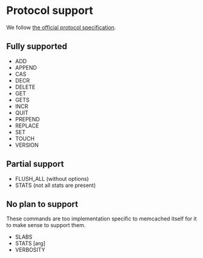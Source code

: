 # Protocol support

We follow [the official protocol specification](https://github.com/memcached/memcached/blob/master/doc/protocol.txt).


## Fully supported

* ADD
* APPEND
* CAS
* DECR
* DELETE
* GET
* GETS
* INCR
* QUIT
* PREPEND
* REPLACE
* SET
* TOUCH
* VERSION


## Partial support

* FLUSH_ALL (without options)
* STATS (not all stats are present)


## No plan to support

These commands are too implementation specific to memcached itself for it to
make sense to support them.

* SLABS
* STATS [arg]
* VERBOSITY
